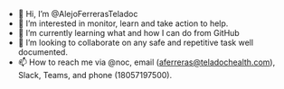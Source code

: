 - 👋 Hi, I’m @AlejoFerrerasTeladoc
- 👀 I’m interested in monitor, learn and take action to help.
- 🌱 I’m currently learning what and how I can do from GitHub
- 💞️ I’m looking to collaborate on any safe and repetitive task well documented.
- 📫 How to reach me via @noc, email (aferreras@teladochealth.com), Slack, Teams, and phone (18057197500).

<!---
AlejoFerrerasTeladoc/AlejoFerrerasTeladoc is a ✨ special ✨ repository because its `README.md` (this file) appears on your GitHub profile.
You can click the Preview link to take a look at your changes.
--->
